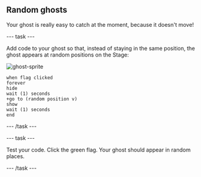 ## Random ghosts

Your ghost is really easy to catch at the moment, because it doesn't move!

--- task ---

Add code to your ghost so that, instead of staying in the same position, the ghost appears at random positions on the Stage:

![ghost-sprite](images/ghost-sprite.png)

```blocks3
when flag clicked
forever
hide
wait (1) seconds
+go to (random position v)
show
wait (1) seconds
end
```
--- /task ---

--- task ---

Test your code. Click the green flag. Your ghost should appear in random places.

--- /task ---
